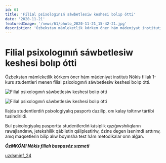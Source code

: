 ```yaml
---
id: 61
title: 'Filial psixologınıń sáwbetlesiw keshesi bolıp ótti'
date: '2020-11-21'
featuredImage: '/news/61/photo_2020-11-21_15-42-21.jpg'
description: 'Ózbekstan mámleketlik kórkem óner hám mádeniyat institutı Nókis filialı 1-kurs studentleri menen filial psixologınıń sáwbetlesiw keshesi bolıp ótti'
---
```


# Filial psixologınıń sáwbetlesiw keshesi bolıp ótti

Ózbekstan mámleketlik kórkem óner hám mádeniyat institutı Nókis filialı 1-kurs studentleri menen filial psixologınıń sáwbetlesiw keshesi bolıp ótti.

![Filial psixologınıń sáwbetlesiw keshesi bolıp ótti](/news/61/photo_2020-11-21_15-42-22.jpg)

![Filial psixologınıń sáwbetlesiw keshesi bolıp ótti](/news/61/photo_2020-11-21_15-42-23.jpg)

Ilajda studentlerdiń psixologiyalıq pasportı duzilip, onı kalay toltırıw tártibi tusindirildi.

Bul psixologiyalıq pasportta studentlerdiń kásiplik qızıǵıwshılıqların rawajlandırıw, jetekshilik qábiletin qáliplestiriw, ózine degen isenimdi arttırıw, anıq maqsetlerin bilip alıw boyınsha test hám metodikalar orın alǵan.

**_ÓzMKÓMI Nókis filialı baspasóz xızmeti_**

[uzdsminf_24](https://t.me/uzdsminf_24)
